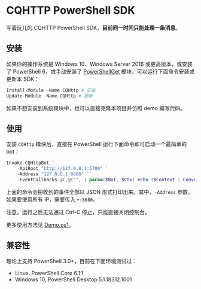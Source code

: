 # CQHTTP PowerShell SDK

写着玩儿的 CQHTTP PowerShell SDK，**目前同一时间只能处理一条消息**。

## 安装

如果你的操作系统是 Windows 10、Windows Server 2016 或更高版本，或安装了 PowerShell 6，或手动安装了 [PowerShellGet](https://docs.microsoft.com/zh-cn/powershell/gallery/overview) 模块，可以运行下面命令安装或更新本 SDK：

```ps1
Install-Module -Name CQHttp # 安装
Update-Module -Name CQHttp # 更新
```

如果不想安装到系统模块中，也可以直接克隆本项目并仿照 demo 编写代码。

## 使用

安装 `CQHttp` 模块后，直接在 PowerShell 运行下面命令即可启动一个最简单的 bot：

```ps1
Invoke-CQHttpBot `
    -ApiRoot "http://127.0.0.1:5700" `
    -Address "127.0.0.1:8080" `
    -EventCallbacks @(,@("", { param($Bot, $Ctx) echo ($Context | ConvertTo-Json) }))
```

上面的命令会把收到的事件全部以 JSON 形式打印出来。其中，`-Address` 参数，如果要使用所有 IP，需要传入 `+:8080`。

注意，运行之后无法通过 Ctrl-C 停止，只能直接关闭控制台。

更多使用方法见 [Demo.ps1](Demo.ps1)。

## 兼容性

理论上支持 PowerShell 3.0+，目前在下面环境测试过：

- Linux, PowerShell Core 6.1.1
- Windows 10, PowerShell Desktop 5.1.18312.1001
